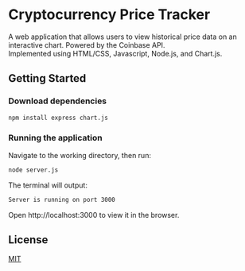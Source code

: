 # Cryptocurrency Price Tracker 
A web application that allows users to view historical price data on an interactive chart.
Powered by the Coinbase API.  
Implemented using HTML/CSS, Javascript, Node.js, and Chart.js.

## Getting Started
### Download dependencies
```bash
npm install express chart.js
```
### Running the application
Navigate to the working directory, then run:
```bash
node server.js
```
The terminal will output:
```bash
Server is running on port 3000
```
Open http://localhost:3000 to view it in the browser.

## License

[MIT](https://choosealicense.com/licenses/mit/)
